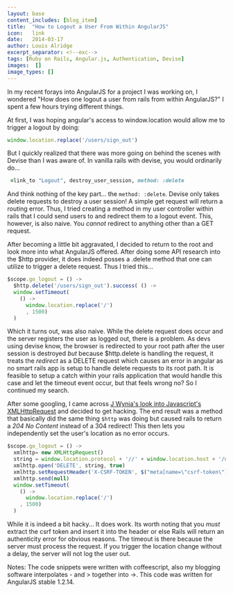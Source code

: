 ```yaml
---
layout: base
content_includes: [blog_item]
title:  "How to Logout a User From Within AngularJS"
icon:   link
date:   2014-03-17
author: Louis Alridge
excerpt_separator: <!--exc-->
tags: [Ruby on Rails, Angular.js, Authentication, Devise]
images:  []
image_types: []
---
```


In my recent forays into AngularJS for a project I was working on, I wondered "How does one logout a user from rails<!--exc--> from within AngularJS?" I spent a few hours trying different things.

At first, I was hoping angular's access to window.location would allow me to trigger a logout by doing:
```javascript
window.location.replace('/users/sign_out')
```
But I quickly realized that there was more going on behind the scenes with Devise than I was aware of. In vanilla rails with devise, you would ordinarily do...
```ruby
 =link_to "Logout", destroy_user_session, method: :delete
````

And think nothing of the key part... the `method: :delete`. Devise only takes delete requests to destroy a user session! A simple get request will return a routing error. Thus, I tried creating a method in my user controller within rails that I could send users to and redirect them to a logout event. This, however, is also naive. You *cannot* redirect to anything other than a GET request.

After becoming a little bit aggravated, I decided to return to the root and look more into what AngularJS offered. After doing some API research into the $http provider, it does indeed posses a .delete method that one can utilize to trigger a delete request. Thus I tried this...
```javascript
$scope.go_logout = () ->
  $http.delete('/users/sign_out').success( () ->
  window.setTimeout(
    () ->
      window.location.replace('/')
      , 1500)
  )
```

Which it turns out, was also naive. While the delete request does occur and the server registers the user as logged out, there is a problem. As devs using devise know, the browser is redirected to your root path after the user session is destroyed _but_ because $http.delete is handling the request, it treats the *redirect* as a DELETE request which causes an error in angular as no smart rails app is setup to handle delete requests to its root path. It is feasible to setup a catch within your rails application that would handle this case and let the timeout event occur, but that feels wrong no? So I continued my search.

After some googling, I came across [J Wynia's look into Javascript's XMLHttpRequest](http://www.wynia.org/wordpress/2007/03/not-just-get-and-post-http-put-and-delete-with-javascript) and decided to get hacking. The end result was a method that basically did the same thing `$http` was doing but caused rails to return a *204 No Content* instead of a 304 redirect! This then lets you independently set the user's location as no error occurs.
```javascript
$scope.go_logout = () ->
  xmlhttp= new XMLHttpRequest()
  string = window.location.protocol + '//' + window.location.host + '/users/sign_out'
  xmlhttp.open('DELETE', string, true)
  xmlhttp.setRequestHeader('X-CSRF-TOKEN', $("meta[name=\"csrf-token\"]").attr("content"))
  xmlhttp.send(null)
  window.setTimeout(
    () ->
      window.location.replace('/')
    , 1500)
  )
```

While it is indeed a bit hacky... It does work. Its worth noting that you *must* extract the csrf token and insert it into the header or else Rails will return an authenticity error for obvious reasons. The timeout is there because the server must process the request. If you trigger the location change without a delay, the server will not log the user out.

Notes: The code snippets were written with coffeescript, also my blogging software interpolates - and > together into ->. This code was written for AngularJS stable 1.2.14.
